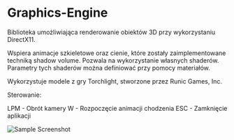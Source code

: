 # Graphics-Engine

Biblioteka umożliwiająca renderowanie obiektów 3D przy wykorzystaniu DirectX11.

Wspiera animacje szkieletowe oraz cienie, które zostały zaimplementowane techniką shadow volume. Pozwala na wykorzystanie własnych shaderów. Parametry tych shaderów można definiować przy pomocy materiałów.

Wykorzystuje modele z gry Torchlight, stworzone przez Runic Games, Inc.

Sterowanie:

LPM - Obrót kamery
W - Rozpoczęcie animacji chodzenia
ESC - Zamknięcie aplikacji

![Sample Screenshot](https://github.com/krzl/Graphics-Engine)